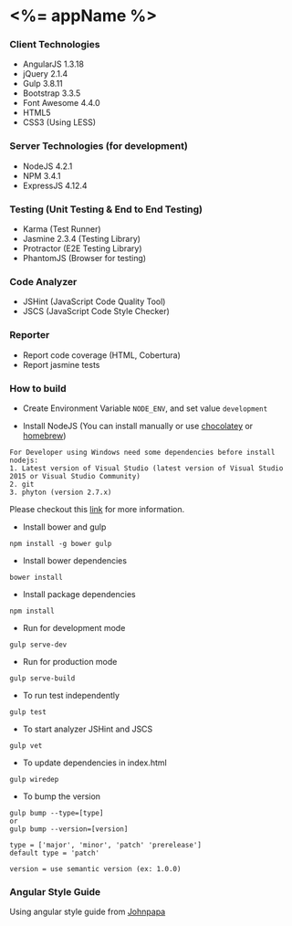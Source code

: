 # <%= appName %>

### Client Technologies
- AngularJS 1.3.18
- jQuery 2.1.4
- Gulp 3.8.11
- Bootstrap 3.3.5
- Font Awesome 4.4.0
- HTML5
- CSS3 (Using LESS)

### Server Technologies (for development)
- NodeJS 4.2.1
- NPM 3.4.1
- ExpressJS 4.12.4

### Testing (Unit Testing & End to End Testing)
- Karma (Test Runner)
- Jasmine 2.3.4 (Testing Library)
- Protractor (E2E Testing Library)
- PhantomJS (Browser for testing)

### Code Analyzer
- JSHint (JavaScript Code Quality Tool)
- JSCS (JavaScript Code Style Checker)

### Reporter
- Report code coverage (HTML, Cobertura)
- Report jasmine tests

### How to build
- Create Environment Variable `NODE_ENV`, and set value `development`

- Install NodeJS (You can install manually or use [chocolatey](https://chocolatey.org/) or [homebrew](http://brew.sh/))

```
For Developer using Windows need some dependencies before install nodejs:
1. Latest version of Visual Studio (latest version of Visual Studio 2015 or Visual Studio Community)
2. git
3. phyton (version 2.7.x)
```
Please checkout this [link](http://www.johnpapa.net/tips-for-running-node-and-npm-on-windows/) for more information.

- Install bower and gulp

```
npm install -g bower gulp
```

- Install bower dependencies

```
bower install
```

- Install package dependencies

```
npm install
```

- Run for development mode

```
gulp serve-dev
```

- Run for production mode

```
gulp serve-build
```

- To run test independently

```
gulp test
```

- To start analyzer JSHint and JSCS

```
gulp vet
```

- To update dependencies in index.html

```
gulp wiredep
```

- To bump the version

```
gulp bump --type=[type]
or
gulp bump --version=[version]
```

```
type = ['major', 'minor', 'patch' 'prerelease']
default type = 'patch'
```

```
version = use semantic version (ex: 1.0.0)
```


### Angular Style Guide
Using angular style guide from [Johnpapa](https://github.com/johnpapa/angular-styleguide)

